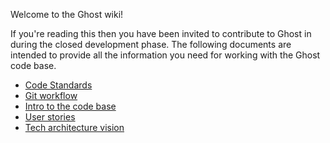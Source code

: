 Welcome to the Ghost wiki!

If you're reading this then you have been invited to contribute to Ghost in during the closed development phase. The following documents are intended to provide all the information you need for working with the Ghost code base.

* [Code Standards](https://github.com/TryGhost/Ghost/wiki/Code-Standards)
* [Git workflow](https://github.com/TryGhost/Ghost/wiki/Git-workflow)
* [Intro to the code base](https://github.com/TryGhost/Ghost/wiki/code-structure)
* [User stories](https://github.com/TryGhost/Ghost/wiki/user-stories)
* [Tech architecture vision](https://github.com/TryGhost/Ghost/wiki/Tech-Architecture-Vision)